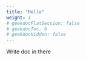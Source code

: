 ```yaml
---
title: "Hello"
weight: 1
# geekdocFlatSection: false
# geekdocToc: 6
# geekdocHidden: false
---
```


Write doc in there
